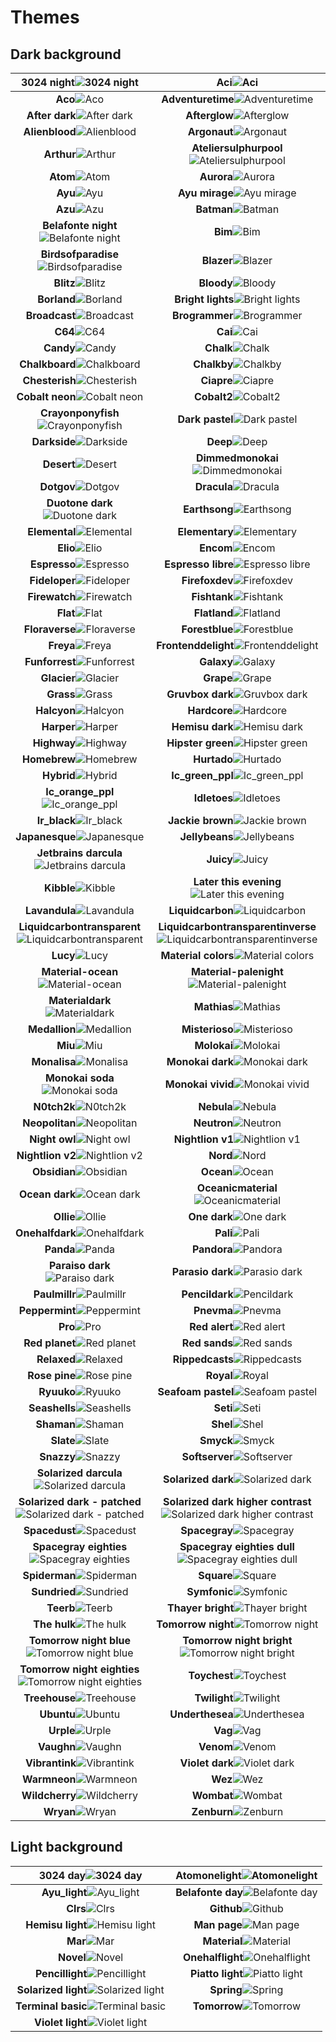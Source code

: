 # Themes

## Dark background

**3024 night**![3024 night](images/3024-Night.png) | **Aci**![Aci](images/Aci.png) 
:---------------------------------------------:|:----------------------------------------------:
**Aco**![Aco](images/Aco.png) | **Adventuretime**![Adventuretime](images/AdventureTime.png) 
**After dark**![After dark](images/After-Dark.png) | **Afterglow**![Afterglow](images/Afterglow.png) 
**Alienblood**![Alienblood](images/AlienBlood.png) | **Argonaut**![Argonaut](images/Argonaut.png) 
**Arthur**![Arthur](images/Arthur.png) | **Ateliersulphurpool**![Ateliersulphurpool](images/AtelierSulphurpool.png) 
**Atom**![Atom](images/Atom.png) | **Aurora**![Aurora](images/Aurora.png) 
**Ayu**![Ayu](images/ayu.png) | **Ayu mirage**![Ayu mirage](images/Ayu-mirage.png) 
**Azu**![Azu](images/Azu.png) | **Batman**![Batman](images/Batman.png) 
**Belafonte night**![Belafonte night](images/Belafonte-Night.png) | **Bim**![Bim](images/Bim.png) 
**Birdsofparadise**![Birdsofparadise](images/BirdsOfParadise.png) | **Blazer**![Blazer](images/Blazer.png) 
**Blitz**![Blitz](images/Blitz.png) | **Bloody**![Bloody](images/Bloody.png) 
**Borland**![Borland](images/Borland.png) | **Bright lights**![Bright lights](images/Bright-Lights.png) 
**Broadcast**![Broadcast](images/Broadcast.png) | **Brogrammer**![Brogrammer](images/Brogrammer.png) 
**C64**![C64](images/C64.png) | **Cai**![Cai](images/Cai.png) 
**Candy**![Candy](images/Candy.png) | **Chalk**![Chalk](images/Chalk.png) 
**Chalkboard**![Chalkboard](images/Chalkboard.png) | **Chalkby**![Chalkby](images/Chalkby.png) 
**Chesterish**![Chesterish](images/Chesterish.png) | **Ciapre**![Ciapre](images/Ciapre.png) 
**Cobalt neon**![Cobalt neon](images/Cobalt-Neon.png) | **Cobalt2**![Cobalt2](images/Cobalt2.png) 
**Crayonponyfish**![Crayonponyfish](images/CrayonPonyFish.png) | **Dark pastel**![Dark pastel](images/Dark-Pastel.png) 
**Darkside**![Darkside](images/Darkside.png) | **Deep**![Deep](images/deep.png) 
**Desert**![Desert](images/Desert.png) | **Dimmedmonokai**![Dimmedmonokai](images/DimmedMonokai.png) 
**Dotgov**![Dotgov](images/DotGov.png) | **Dracula**![Dracula](images/Dracula.png) 
**Duotone dark**![Duotone dark](images/Duotone-Dark.png) | **Earthsong**![Earthsong](images/Earthsong.png) 
**Elemental**![Elemental](images/Elemental.png) | **Elementary**![Elementary](images/Elementary.png) 
**Elio**![Elio](images/Elio.png) | **Encom**![Encom](images/ENCOM.png) 
**Espresso**![Espresso](images/Espresso.png) | **Espresso libre**![Espresso libre](images/Espresso-Libre.png) 
**Fideloper**![Fideloper](images/Fideloper.png) | **Firefoxdev**![Firefoxdev](images/FirefoxDev.png) 
**Firewatch**![Firewatch](images/Firewatch.png) | **Fishtank**![Fishtank](images/FishTank.png) 
**Flat**![Flat](images/Flat.png) | **Flatland**![Flatland](images/Flatland.png) 
**Floraverse**![Floraverse](images/Floraverse.png) | **Forestblue**![Forestblue](images/ForestBlue.png) 
**Freya**![Freya](images/Freya.png) | **Frontenddelight**![Frontenddelight](images/FrontEndDelight.png) 
**Funforrest**![Funforrest](images/FunForrest.png) | **Galaxy**![Galaxy](images/Galaxy.png) 
**Glacier**![Glacier](images/Glacier.png) | **Grape**![Grape](images/Grape.png) 
**Grass**![Grass](images/Grass.png) | **Gruvbox dark**![Gruvbox dark](images/Gruvbox-Dark.png) 
**Halcyon**![Halcyon](images/Halcyon.png) | **Hardcore**![Hardcore](images/Hardcore.png) 
**Harper**![Harper](images/Harper.png) | **Hemisu dark**![Hemisu dark](images/Hemisu-dark.png) 
**Highway**![Highway](images/Highway.png) | **Hipster green**![Hipster green](images/Hipster-Green.png) 
**Homebrew**![Homebrew](images/Homebrew.png) | **Hurtado**![Hurtado](images/Hurtado.png) 
**Hybrid**![Hybrid](images/Hybrid.png) | **Ic_green_ppl**![Ic_green_ppl](images/IC_Green_PPL.png) 
**Ic_orange_ppl**![Ic_orange_ppl](images/IC_Orange_PPL.png) | **Idletoes**![Idletoes](images/idleToes.png) 
**Ir_black**![Ir_black](images/IR_Black.png) | **Jackie brown**![Jackie brown](images/Jackie-Brown.png) 
**Japanesque**![Japanesque](images/Japanesque.png) | **Jellybeans**![Jellybeans](images/Jellybeans.png) 
**Jetbrains darcula**![Jetbrains darcula](images/JetBrains-Darcula.png) | **Juicy**![Juicy](images/Juicy.png) 
**Kibble**![Kibble](images/Kibble.png) | **Later this evening**![Later this evening](images/Later-This-Evening.png) 
**Lavandula**![Lavandula](images/Lavandula.png) | **Liquidcarbon**![Liquidcarbon](images/LiquidCarbon.png) 
**Liquidcarbontransparent**![Liquidcarbontransparent](images/LiquidCarbonTransparent.png) | **Liquidcarbontransparentinverse**![Liquidcarbontransparentinverse](images/LiquidCarbonTransparentInverse.png) 
**Lucy**![Lucy](images/Lucy.png) | **Material colors**![Material colors](images/Material-colors.png) 
**Material-ocean**![Material-ocean](images/Material-Ocean.png) | **Material-palenight**![Material-palenight](images/Material-Palenight.png) 
**Materialdark**![Materialdark](images/MaterialDark.png) | **Mathias**![Mathias](images/Mathias.png) 
**Medallion**![Medallion](images/Medallion.png) | **Misterioso**![Misterioso](images/Misterioso.png) 
**Miu**![Miu](images/Miu.png) | **Molokai**![Molokai](images/Molokai.png) 
**Monalisa**![Monalisa](images/MonaLisa.png) | **Monokai dark**![Monokai dark](images/Monokai-dark.png) 
**Monokai soda**![Monokai soda](images/Monokai-Soda.png) | **Monokai vivid**![Monokai vivid](images/Monokai-Vivid.png) 
**N0tch2k**![N0tch2k](images/N0tch2k.png) | **Nebula**![Nebula](images/Nebula.png) 
**Neopolitan**![Neopolitan](images/Neopolitan.png) | **Neutron**![Neutron](images/Neutron.png) 
**Night owl**![Night owl](images/Night-Owl.png) | **Nightlion v1**![Nightlion v1](images/NightLion-v1.png) 
**Nightlion v2**![Nightlion v2](images/NightLion-v2.png) | **Nord**![Nord](images/Nord.png) 
**Obsidian**![Obsidian](images/Obsidian.png) | **Ocean**![Ocean](images/Ocean.png) 
**Ocean dark**![Ocean dark](images/Ocean-dark.png) | **Oceanicmaterial**![Oceanicmaterial](images/OceanicMaterial.png) 
**Ollie**![Ollie](images/Ollie.png) | **One dark**![One dark](images/One-dark.png) 
**Onehalfdark**![Onehalfdark](images/OneHalfDark.png) | **Pali**![Pali](images/Pali.png) 
**Panda**![Panda](images/Panda.png) | **Pandora**![Pandora](images/Pandora.png) 
**Paraiso dark**![Paraiso dark](images/Paraiso-Dark.png) | **Parasio dark**![Parasio dark](images/Parasio-Dark.png) 
**Paulmillr**![Paulmillr](images/PaulMillr.png) | **Pencildark**![Pencildark](images/PencilDark.png) 
**Peppermint**![Peppermint](images/Peppermint.png) | **Pnevma**![Pnevma](images/Pnevma.png) 
**Pro**![Pro](images/Pro.png) | **Red alert**![Red alert](images/Red-Alert.png) 
**Red planet**![Red planet](images/Red-Planet.png) | **Red sands**![Red sands](images/Red-Sands.png) 
**Relaxed**![Relaxed](images/Relaxed.png) | **Rippedcasts**![Rippedcasts](images/Rippedcasts.png) 
**Rose pine**![Rose pine](images/Rose-Pine.png) | **Royal**![Royal](images/Royal.png) 
**Ryuuko**![Ryuuko](images/Ryuuko.png) | **Seafoam pastel**![Seafoam pastel](images/Seafoam-Pastel.png) 
**Seashells**![Seashells](images/SeaShells.png) | **Seti**![Seti](images/Seti.png) 
**Shaman**![Shaman](images/Shaman.png) | **Shel**![Shel](images/Shel.png) 
**Slate**![Slate](images/Slate.png) | **Smyck**![Smyck](images/Smyck.png) 
**Snazzy**![Snazzy](images/Snazzy.png) | **Softserver**![Softserver](images/SoftServer.png) 
**Solarized darcula**![Solarized darcula](images/Solarized-Darcula.png) | **Solarized dark**![Solarized dark](images/Solarized-Dark.png) 
**Solarized dark - patched**![Solarized dark - patched](images/Solarized-Dark---Patched.png) | **Solarized dark higher contrast**![Solarized dark higher contrast](images/Solarized-Dark-Higher-Contrast.png) 
**Spacedust**![Spacedust](images/Spacedust.png) | **Spacegray**![Spacegray](images/SpaceGray.png) 
**Spacegray eighties**![Spacegray eighties](images/SpaceGray-Eighties.png) | **Spacegray eighties dull**![Spacegray eighties dull](images/SpaceGray-Eighties-Dull.png) 
**Spiderman**![Spiderman](images/Spiderman.png) | **Square**![Square](images/Square.png) 
**Sundried**![Sundried](images/Sundried.png) | **Symfonic**![Symfonic](images/Symfonic.png) 
**Teerb**![Teerb](images/Teerb.png) | **Thayer bright**![Thayer bright](images/Thayer-Bright.png) 
**The hulk**![The hulk](images/The-Hulk.png) | **Tomorrow night**![Tomorrow night](images/Tomorrow-Night.png) 
**Tomorrow night blue**![Tomorrow night blue](images/Tomorrow-Night-Blue.png) | **Tomorrow night bright**![Tomorrow night bright](images/Tomorrow-Night-Bright.png) 
**Tomorrow night eighties**![Tomorrow night eighties](images/Tomorrow-Night-Eighties.png) | **Toychest**![Toychest](images/ToyChest.png) 
**Treehouse**![Treehouse](images/Treehouse.png) | **Twilight**![Twilight](images/Twilight.png) 
**Ubuntu**![Ubuntu](images/Ubuntu.png) | **Underthesea**![Underthesea](images/UnderTheSea.png) 
**Urple**![Urple](images/Urple.png) | **Vag**![Vag](images/Vag.png) 
**Vaughn**![Vaughn](images/Vaughn.png) | **Venom**![Venom](images/Venom.png) 
**Vibrantink**![Vibrantink](images/VibrantInk.png) | **Violet dark**![Violet dark](images/Violet-Dark.png) 
**Warmneon**![Warmneon](images/WarmNeon.png) | **Wez**![Wez](images/Wez.png) 
**Wildcherry**![Wildcherry](images/WildCherry.png) | **Wombat**![Wombat](images/Wombat.png) 
**Wryan**![Wryan](images/Wryan.png) | **Zenburn**![Zenburn](images/Zenburn.png) 


## Light background

**3024 day**![3024 day](images/3024-Day.png) | **Atomonelight**![Atomonelight](images/AtomOneLight.png) 
:---------------------------------------------:|:----------------------------------------------:
**Ayu_light**![Ayu_light](images/ayu_light.png) | **Belafonte day**![Belafonte day](images/Belafonte-Day.png) 
**Clrs**![Clrs](images/CLRS.png) | **Github**![Github](images/Github.png) 
**Hemisu light**![Hemisu light](images/Hemisu-light.png) | **Man page**![Man page](images/Man-Page.png) 
**Mar**![Mar](images/Mar.png) | **Material**![Material](images/Material.png) 
**Novel**![Novel](images/Novel.png) | **Onehalflight**![Onehalflight](images/OneHalfLight.png) 
**Pencillight**![Pencillight](images/PencilLight.png) | **Piatto light**![Piatto light](images/Piatto-Light.png) 
**Solarized light**![Solarized light](images/Solarized-Light.png) | **Spring**![Spring](images/Spring.png) 
**Terminal basic**![Terminal basic](images/Terminal-Basic.png) | **Tomorrow**![Tomorrow](images/Tomorrow.png) 
**Violet light**![Violet light](images/Violet-Light.png) | 
    